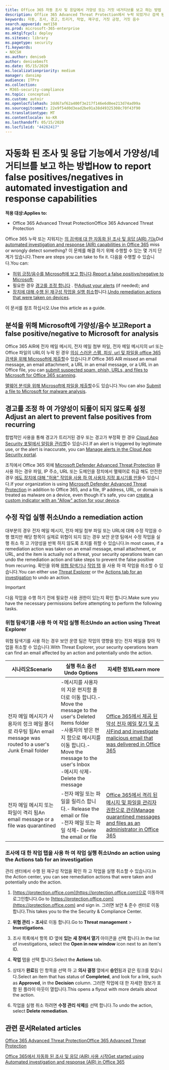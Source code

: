 ```yaml
---
title: Office 365 자동 조사 및 응답에서 가양성 또는 거짓 네거티브를 보고 하는 방법
description: Office 365 Advanced Threat Protection에서 누락 되었거나 검색 된 지워지는 있습니까? 분석을 위해 Microsoft에 가양성 또는 거짓 네거티브를 전송 하는 방법을 알아봅니다.
keywords: 자동, 조사, 경고, 트리거, 작업, 재구성, 거짓 긍정, 거짓 음수
search.appverid: met150
ms.prod: microsoft-365-enterprise
ms.mktglfcycl: deploy
ms.sitesec: library
ms.pagetype: security
f1.keywords:
- NOCSH
ms.author: deniseb
author: denisebmsft
ms.date: 05/15/2020
ms.localizationpriority: medium
manager: dansimp
audience: ITPro
ms.collection:
- M365-security-compliance
ms.topic: conceptual
ms.custom: autoir
ms.openlocfilehash: 2dd67af62a400f3e217f146e6d0ee213d74ad99a
ms.sourcegitcommit: 22e9f54d0d3ead2be91a38d49325308c70f43f90
ms.translationtype: MT
ms.contentlocale: ko-KR
ms.lasthandoff: 05/15/2020
ms.locfileid: "44262417"
---
```

# <a name="how-to-report-false-positivesnegatives-in-automated-investigation-and-response-capabilities"></a><span data-ttu-id="15549-105">자동화 된 조사 및 응답 기능에서 가양성/네거티브를 보고 하는 방법</span><span class="sxs-lookup"><span data-stu-id="15549-105">How to report false positives/negatives in automated investigation and response capabilities</span></span>

<span data-ttu-id="15549-106">**적용 대상:**</span><span class="sxs-lookup"><span data-stu-id="15549-106">**Applies to:**</span></span>
- <span data-ttu-id="15549-107">Office 365 Advanced Threat Protection</span><span class="sxs-lookup"><span data-stu-id="15549-107">Office 365 Advanced Threat Protection</span></span>

<span data-ttu-id="15549-108">Office 365 누락 또는 지워지는 [의 검색에 대 한 자동화 된 조사 및 응답 (AIR) 기능](https://docs.microsoft.com/microsoft-365/security/office-365-security/automated-investigation-response-office)</span><span class="sxs-lookup"><span data-stu-id="15549-108">Did [automated investigation and response (AIR) capabilities in Office 365](https://docs.microsoft.com/microsoft-365/security/office-365-security/automated-investigation-response-office) miss or wrongly detect something?</span></span> <span data-ttu-id="15549-109">이 문제를 해결 하기 위해 수행할 수 있는 몇 가지 단계가 있습니다.</span><span class="sxs-lookup"><span data-stu-id="15549-109">There are steps you can take to fix it.</span></span> <span data-ttu-id="15549-110">다음을 수행할 수 있습니다.</span><span class="sxs-lookup"><span data-stu-id="15549-110">You can:</span></span>
- <span data-ttu-id="15549-111">[허위 긍정/음수를 Microsoft에 보고 합니다](#report-a-false-positivenegative-to-microsoft-for-analysis).</span><span class="sxs-lookup"><span data-stu-id="15549-111">[Report a false positive/negative to Microsoft](#report-a-false-positivenegative-to-microsoft-for-analysis);</span></span>
- <span data-ttu-id="15549-112">필요한 경우 [경고를 조정 합니다](#adjust-an-alert-to-prevent-false-positives-from-recurring) . 한</span><span class="sxs-lookup"><span data-stu-id="15549-112">[Adjust your alerts](#adjust-an-alert-to-prevent-false-positives-from-recurring) (if needed); and</span></span> 
- <span data-ttu-id="15549-113">[장치에 대해 수행 된 재구성 작업을 실행 취소](#undo-a-remediation-action)합니다.</span><span class="sxs-lookup"><span data-stu-id="15549-113">[Undo remediation actions that were taken on devices](#undo-a-remediation-action).</span></span> 

<span data-ttu-id="15549-114">이 문서를 참조 하십시오.</span><span class="sxs-lookup"><span data-stu-id="15549-114">Use this article as a guide.</span></span> 

## <a name="report-a-false-positivenegative-to-microsoft-for-analysis"></a><span data-ttu-id="15549-115">분석을 위해 Microsoft에 가양성/음수 보고</span><span class="sxs-lookup"><span data-stu-id="15549-115">Report a false positive/negative to Microsoft for analysis</span></span>

<span data-ttu-id="15549-116">Office 365 AIR에 전자 메일 메시지, 전자 메일 첨부 파일, 전자 메일 메시지의 url 또는 Office 파일의 URL이 누락 된 경우 [의심 스러운 스팸, 피싱, url 및 파일을 office 365 검색을 위해 Microsoft에 제출할](https://docs.microsoft.com/microsoft-365/security/office-365-security/admin-submission)수 있습니다.</span><span class="sxs-lookup"><span data-stu-id="15549-116">If Office 365 AIR missed an email message, an email attachment, a URL in an email message, or a URL in an Office file, you can [submit suspected spam, phish, URLs, and files to Microsoft for Office 365 scanning](https://docs.microsoft.com/microsoft-365/security/office-365-security/admin-submission).</span></span>

<span data-ttu-id="15549-117">[맬웨어 분석을 위해 Microsoft에 파일을 제출할](https://www.microsoft.com/wdsi/filesubmission)수도 있습니다.</span><span class="sxs-lookup"><span data-stu-id="15549-117">You can also [Submit a file to Microsoft for malware analysis](https://www.microsoft.com/wdsi/filesubmission).</span></span>

## <a name="adjust-an-alert-to-prevent-false-positives-from-recurring"></a><span data-ttu-id="15549-118">경고를 조정 하 여 가양성이 되풀이 되지 않도록 설정</span><span class="sxs-lookup"><span data-stu-id="15549-118">Adjust an alert to prevent false positives from recurring</span></span>

<span data-ttu-id="15549-119">합법적인 사용을 통해 경고가 트리거된 경우 또는 경고가 부정확 한 경우 [Cloud App Security 포털에서 알림을 관리할](https://docs.microsoft.com/cloud-app-security/managing-alerts)수 있습니다.</span><span class="sxs-lookup"><span data-stu-id="15549-119">If an alert is triggered by legitimate use, or the alert is inaccurate, you can [Manage alerts in the Cloud App Security portal](https://docs.microsoft.com/cloud-app-security/managing-alerts).</span></span>

<span data-ttu-id="15549-120">조직에서 Office 365 외에 [Microsoft Defender Advanced Threat Protection](https://docs.microsoft.com/windows/security/threat-protection) 을 사용 하는 경우 파일, IP 주소, URL 또는 도메인을 장치에서 맬웨어로 취급 해도 안전한 경우 [에도 장치에 대해 "허용" 작업을 사용 하 여 사용자 지정 표시기를 만들](https://docs.microsoft.com/windows/security/threat-protection/microsoft-defender-atp/manage-indicators)수 있습니다.</span><span class="sxs-lookup"><span data-stu-id="15549-120">If your organization is using [Microsoft Defender Advanced Threat Protection](https://docs.microsoft.com/windows/security/threat-protection) in addition to Office 365, and a file, IP address, URL, or domain is treated as malware on a device, even though it's safe, you can [create a custom indicator with an "Allow" action for your device](https://docs.microsoft.com/windows/security/threat-protection/microsoft-defender-atp/manage-indicators).</span></span>

## <a name="undo-a-remediation-action"></a><span data-ttu-id="15549-121">수정 작업 실행 취소</span><span class="sxs-lookup"><span data-stu-id="15549-121">Undo a remediation action</span></span>

<span data-ttu-id="15549-122">대부분의 경우 전자 메일 메시지, 전자 메일 첨부 파일 또는 URL에 대해 수정 작업을 수행 했지만 해당 항목이 실제로 위협이 되지 않는 경우 보안 운영 팀에서 수정 작업을 실행 취소 하 고 가양성을 반복 하지 않도록 조치를 취할 수 있습니다.</span><span class="sxs-lookup"><span data-stu-id="15549-122">In most cases, if a remediation action was taken on an email message, email attachment, or URL, and the item is actually not a threat, your security operations team can undo the remediation action and take steps to prevent the false positive from recurring.</span></span> <span data-ttu-id="15549-123">확인을 위해 [위협 탐색기나](#undo-an-action-using-threat-explorer) [작업 탭](#undo-an-action-using-the-actions-tab-for-an-investigation) 을 사용 하 여 작업을 취소할 수 있습니다.</span><span class="sxs-lookup"><span data-stu-id="15549-123">You can either use [Threat Explorer](#undo-an-action-using-threat-explorer) or the [Actions tab for an investigation](#undo-an-action-using-the-actions-tab-for-an-investigation) to undo an action.</span></span> 

> [!IMPORTANT]
> <span data-ttu-id="15549-124">다음 작업을 수행 하기 전에 필요한 사용 권한이 있는지 확인 합니다.</span><span class="sxs-lookup"><span data-stu-id="15549-124">Make sure you have the necessary permissions before attempting to perform the following tasks.</span></span>

### <a name="undo-an-action-using-threat-explorer"></a><span data-ttu-id="15549-125">위협 탐색기를 사용 하 여 작업 실행 취소</span><span class="sxs-lookup"><span data-stu-id="15549-125">Undo an action using Threat Explorer</span></span>

<span data-ttu-id="15549-126">위협 탐색기를 사용 하는 경우 보안 운영 팀은 작업의 영향을 받는 전자 메일을 찾아 작업을 취소할 수 있습니다.</span><span class="sxs-lookup"><span data-stu-id="15549-126">With Threat Explorer, your security operations team can find an email affected by an action and potentially undo the action.</span></span>

|<span data-ttu-id="15549-127">시나리오</span><span class="sxs-lookup"><span data-stu-id="15549-127">Scenario</span></span>  |<span data-ttu-id="15549-128">실행 취소 옵션</span><span class="sxs-lookup"><span data-stu-id="15549-128">Undo Options</span></span>  |<span data-ttu-id="15549-129">자세한 정보</span><span class="sxs-lookup"><span data-stu-id="15549-129">Learn more</span></span> |
|---------|---------|---------|
|<span data-ttu-id="15549-130">전자 메일 메시지가 사용자의 정크 메일 폴더로 라우팅 됨</span><span class="sxs-lookup"><span data-stu-id="15549-130">An email message was routed to a user's Junk Email folder</span></span>     |<span data-ttu-id="15549-131">-메시지를 사용자의 지운 편지함 폴더로 이동 합니다.</span><span class="sxs-lookup"><span data-stu-id="15549-131">- Move the message to the user's Deleted Items folder</span></span><br/><span data-ttu-id="15549-132">-사용자의 받은 편지 함으로 메시지를 이동 합니다.</span><span class="sxs-lookup"><span data-stu-id="15549-132">- Move the message to the user's Inbox</span></span> <br/><span data-ttu-id="15549-133">-메시지 삭제</span><span class="sxs-lookup"><span data-stu-id="15549-133">- Delete the message</span></span>          |[<span data-ttu-id="15549-134">Office 365에서 제공 된 악성 전자 메일 찾기 및 조사</span><span class="sxs-lookup"><span data-stu-id="15549-134">Find and investigate malicious email that was delivered in Office 365</span></span>](https://docs.microsoft.com/microsoft-365/security/office-365-security/investigate-malicious-email-that-was-delivered) |
|<span data-ttu-id="15549-135">전자 메일 메시지 또는 파일이 격리 됨</span><span class="sxs-lookup"><span data-stu-id="15549-135">An email message or a file was quarantined</span></span>     |<span data-ttu-id="15549-136">-전자 메일 또는 파일을 릴리스 합니다.</span><span class="sxs-lookup"><span data-stu-id="15549-136">- Release the email or file</span></span> <br/><span data-ttu-id="15549-137">-전자 메일 또는 파일 삭제</span><span class="sxs-lookup"><span data-stu-id="15549-137">- Delete the email or file</span></span>         |[<span data-ttu-id="15549-138">Office 365에서 격리 된 메시지 및 파일을 관리자 권한으로 관리</span><span class="sxs-lookup"><span data-stu-id="15549-138">Manage quarantined messages and files as an administrator in Office 365</span></span>](https://docs.microsoft.com/microsoft-365/security/office-365-security/manage-quarantined-messages-and-files) |


### <a name="undo-an-action-using-the-actions-tab-for-an-investigation"></a><span data-ttu-id="15549-139">조사에 대 한 작업 탭을 사용 하 여 작업 실행 취소</span><span class="sxs-lookup"><span data-stu-id="15549-139">Undo an action using the Actions tab for an investigation</span></span>

<span data-ttu-id="15549-140">관리 센터에서 수행 된 재구성 작업을 확인 하 고 작업을 실행 취소할 수 있습니다.</span><span class="sxs-lookup"><span data-stu-id="15549-140">In the Action center, you can see remediation actions that were taken and potentially undo the action.</span></span>

1. <span data-ttu-id="15549-141">[https://protection.office.com](https://protection.office.com)으로 이동하여 로그인합니다.</span><span class="sxs-lookup"><span data-stu-id="15549-141">Go to [https://protection.office.com](https://protection.office.com) and sign in.</span></span> <span data-ttu-id="15549-142">그러면 보안 & 준수 센터로 이동 합니다.</span><span class="sxs-lookup"><span data-stu-id="15549-142">This takes you to the the Security & Compliance Center.</span></span>

2. <span data-ttu-id="15549-143">**위협 관리**  >  **조사**로 이동 합니다.</span><span class="sxs-lookup"><span data-stu-id="15549-143">Go to **Threat management** > **Investigations**.</span></span>

3. <span data-ttu-id="15549-144">조사 목록에서 항목 ID 옆에 **있는 새 창에서 열기** 아이콘을 선택 합니다.</span><span class="sxs-lookup"><span data-stu-id="15549-144">In the list of investigations, select the **Open in new window** icon next to an item's ID.</span></span>

4. <span data-ttu-id="15549-145">**작업** 탭을 선택 합니다.</span><span class="sxs-lookup"><span data-stu-id="15549-145">Select the **Actions** tab.</span></span>

5. <span data-ttu-id="15549-146">상태가 **완료**됨 인 항목을 선택 하 고 **의사 결정** 열에서 **승인**됨과 같은 링크를 찾습니다.</span><span class="sxs-lookup"><span data-stu-id="15549-146">Select an item that has status of **Completed**, and look for a link, such as **Approved**, in the **Decision** column.</span></span> <span data-ttu-id="15549-147">그러면 작업에 대 한 자세한 정보가 포함 된 플라이 아웃이 열립니다.</span><span class="sxs-lookup"><span data-stu-id="15549-147">This opens a flyout with more details about the action.</span></span>

6. <span data-ttu-id="15549-148">작업을 실행 취소 하려면 **수정 관리 삭제**를 선택 합니다.</span><span class="sxs-lookup"><span data-stu-id="15549-148">To undo the action, select **Delete remediation**.</span></span>

## <a name="related-articles"></a><span data-ttu-id="15549-149">관련 문서</span><span class="sxs-lookup"><span data-stu-id="15549-149">Related articles</span></span>

[<span data-ttu-id="15549-150">Office 365 Advanced Threat Protection</span><span class="sxs-lookup"><span data-stu-id="15549-150">Office 365 Advanced Threat Protection</span></span>](https://docs.microsoft.com/microsoft-365/security/office-365-security/office-365-atp)

[<span data-ttu-id="15549-151">Office 365에서 자동화 된 조사 및 응답 (AIR) 사용 시작</span><span class="sxs-lookup"><span data-stu-id="15549-151">Get started using Automated investigation and response (AIR) in Office 365</span></span>](office-365-air.md)